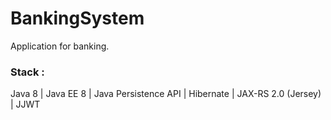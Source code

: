 # BankingSystem
Application for banking.

### Stack :
Java 8 | Java EE 8 | Java Persistence API | Hibernate | JAX-RS 2.0 (Jersey) | JJWT 
